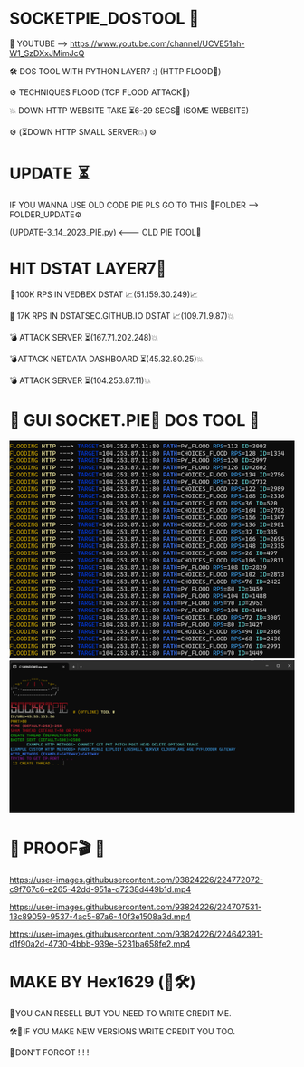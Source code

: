 # SOCKETPIE_DOSTOOL 🌌

🎥 YOUTUBE --> https://www.youtube.com/channel/UCVE51ah-W1_SzDXxJMimJcQ

🛠️ DOS TOOL WITH PYTHON LAYER7 :) (HTTP FLOOD🌊)

⚙️ TECHNIQUES FLOOD (TCP FLOOD ATTACK🌊)

💥 DOWN HTTP WEBSITE TAKE ⏳6-29 SECS🌊 (SOME WEBSITE)

⚙️ (⏳DOWN HTTP SMALL SERVER💥) ⚙️

# UPDATE  ⏳

IF YOU WANNA USE OLD CODE PIE PLS GO TO THIS 📁FOLDER --> FOLDER_UPDATE⚙️

(UPDATE-3_14_2023_PIE.py) <--- OLD PIE TOOL🌊

# HIT DSTAT LAYER7🚀
 📌 100K RPS IN VEDBEX DSTAT 📈(51.159.30.249)📈
 
 📌 17K RPS IN DSTATSEC.GITHUB.IO DSTAT 📈(109.71.9.87)💥
 
 💣 ATTACK SERVER ⏳(167.71.202.248)💥 
 
 💣 ATTACK NETDATA DASHBOARD ⏳(45.32.80.25)💥

 💣 ATTACK SERVER ⏳(104.253.87.11)💥

<h1>🌊 GUI SOCKET.PIE🥧 DOS TOOL 🌊</h1>
<img src="https://github.com/Hex1629/SOCKETPIE_DOSTOOL/blob/main/FLOOD_MESSAGE.png"></img>
<img src="https://github.com/Hex1629/SOCKETPIE_DOSTOOL/blob/main/INPUT_ALL.png"></img>

<h1>🌊 PROOF🎬 🌊</h1>


https://user-images.githubusercontent.com/93824226/224772072-c9f767c6-e265-42dd-951a-d7238d449b1d.mp4




https://user-images.githubusercontent.com/93824226/224707531-13c89059-9537-4ac5-87a6-40f3e1508a3d.mp4





https://user-images.githubusercontent.com/93824226/224642391-d1f90a2d-4730-4bbb-939e-5231ba658fe2.mp4



# MAKE BY Hex1629 (👤🛠️)
💸 YOU CAN RESELL BUT YOU NEED TO WRITE CREDIT ME.

🛠️📁 IF YOU MAKE NEW VERSIONS WRITE CREDIT YOU TOO.

📌 DON'T FORGOT ! ! !
